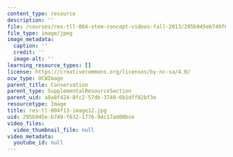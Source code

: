 ```yaml
---
content_type: resource
description: ''
file: /courses/res-tll-004-stem-concept-videos-fall-2013/295b945eb749f632177694c17ad00bce_res-tl-004f13-image12.jpg
file_type: image/jpeg
image_metadata:
  caption: ''
  credit: ''
  image-alt: ''
learning_resource_types: []
license: https://creativecommons.org/licenses/by-nc-sa/4.0/
ocw_type: OCWImage
parent_title: Conservation
parent_type: SupplementalResourceSection
parent_uid: a8a8f424-8fc2-57db-3740-6b1dff82bf3e
resourcetype: Image
title: res-tl-004f13-image12.jpg
uid: 295b945e-b749-f632-1776-94c17ad00bce
video_files:
  video_thumbnail_file: null
video_metadata:
  youtube_id: null
---
```


